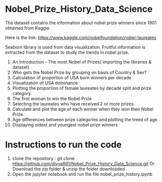 # Nobel_Prize_History_Data_Science
The dataset contains the information about nobel prize winners since 1901 obtained from Kaggle.

Here is the link: https://www.kaggle.com/nobelfoundation/nobel-laureates

Seaborn library is used from data visualization.
Fruitful information is extracted from the dataset to study the trends in nobel prize.
1. An Introduction - The most Nobel of Prizes( importing the libraries & dataset)
2. Who gets the Nobel Prize by grouping on basis of Country & Sex?
3. Calculation of proportion of USA born winners per decade
4. Visualization of USA dominance 
5. Plotting the proportion of female laureates by decade split and prize category.
6. The first woman to win the Nobel Prize
7. Selecting the laureates who have received 2 or more prizes.
8. Calculate and plot the age of each winner when they won their Nobel Prize.
9. Age differences between prize categories and plotting the trend of age 
10. Displaying oldest and youngest nobel prize winners

# Instructions to run the code
1) clone the repository : git clone https://github.com/divya661/Nobel_Prize_History_Data_Science.git
Or
Download the zip folder & unzip the folder downloaded
2) Open the jupyter notebook and run the file nobel_prize_history.ipynb
